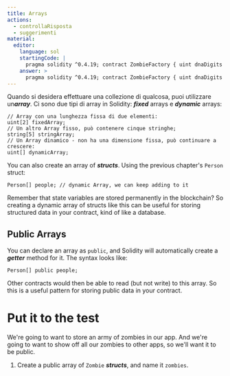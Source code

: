 ```yaml
---
title: Arrays
actions:
  - controllaRisposta
  - suggerimenti
material:
  editor:
    language: sol
    startingCode: |
      pragma solidity ^0.4.19; contract ZombieFactory { uint dnaDigits = 16; uint dnaModulus = 10 ** dnaDigits; struct Zombie { string name; uint dna; } // inizia qui }
    answer: >
      pragma solidity ^0.4.19; contract ZombieFactory { uint dnaDigits = 16; uint dnaModulus = 10 ** dnaDigits; struct Zombie { string name; uint dna; } Zombie[] public zombies; }
---
```

Quando si desidera effettuare una collezione di qualcosa, puoi utilizzare un***array***. Ci sono due tipi di array in Solidity: ***fixed*** arrays e ***dynamic*** arrays:

    // Array con una lunghezza fissa di due elementi:
    uint[2] fixedArray;
    // Un altro Array fisso, può contenere cinque stringhe;
    string[5] stringArray;
    // Un Array dinamico - non ha una dimensione fissa, può continuare a crescere:
    uint[] dynamicArray;
    

You can also create an array of ***structs***. Using the previous chapter's `Person` struct:

    Person[] people; // dynamic Array, we can keep adding to it
    

Remember that state variables are stored permanently in the blockchain? So creating a dynamic array of structs like this can be useful for storing structured data in your contract, kind of like a database.

## Public Arrays

You can declare an array as `public`, and Solidity will automatically create a ***getter*** method for it. The syntax looks like:

    Person[] public people;
    

Other contracts would then be able to read (but not write) to this array. So this is a useful pattern for storing public data in your contract.

# Put it to the test

We're going to want to store an army of zombies in our app. And we're going to want to show off all our zombies to other apps, so we'll want it to be public.

1. Create a public array of `Zombie` ***structs***, and name it `zombies`.